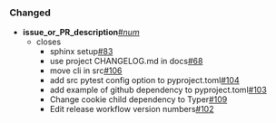 <!--
A new scriv changelog fragment.

Uncomment the section that is right (remove the HTML comment wrapper).

pull request link [#_num_](https://github.com/DonalChilde/cookiecutter-python-base/pull/_num_)
issue link [#_num_](https://github.com/DonalChilde/cookiecutter-python-base/issues/_num_)
-->

<!--

### Removed

- __issue_or_PR_description__[#_num_](https://github.com/DonalChilde/cookiecutter-python-base/pull/_num_)
  - closes
    - __desc__[#_num_](https://github.com/DonalChilde/cookiecutter-python-base/issues/_num_)

-->
<!--

### Added

- __issue_or_PR_description__[#_num_](https://github.com/DonalChilde/cookiecutter-python-base/pull/_num_)
  - closes
    - __desc__[#_num_](https://github.com/DonalChilde/cookiecutter-python-base/issues/_num_)

-->

### Changed

- __issue_or_PR_description__[#_num_](https://github.com/DonalChilde/cookiecutter-python-base/pull/_num_)
  - closes
    - sphinx setup[#83](https://github.com/DonalChilde/cookiecutter-python-base/issues/83)
    - use project CHANGELOG.md in docs[#68](https://github.com/DonalChilde/cookiecutter-python-base/issues/68)
    - move cli in src[#106](https://github.com/DonalChilde/cookiecutter-python-base/issues/106)
    - add src pytest config option to pyproject.toml[#104](https://github.com/DonalChilde/cookiecutter-python-base/issues/104)
    - add example of github dependency to pyproject.toml[#103](https://github.com/DonalChilde/cookiecutter-python-base/issues/103)
    - Change cookie child dependency to Typer[#109](https://github.com/DonalChilde/cookiecutter-python-base/issues/109)
    - Edit release workflow version numbers[#102](https://github.com/DonalChilde/cookiecutter-python-base/issues/102)

<!--

### Deprecated

- __issue_or_PR_description__[#_num_](https://github.com/DonalChilde/cookiecutter-python-base/pull/_num_)
  - closes
    - __desc__[#_num_](https://github.com/DonalChilde/cookiecutter-python-base/issues/_num_)

-->
<!--

### Fixed

- __issue_or_PR_description__[#_num_](https://github.com/DonalChilde/cookiecutter-python-base/pull/_num_)
  - closes
    - __desc__[#_num_](https://github.com/DonalChilde/cookiecutter-python-base/issues/_num_)

-->
<!--

### Security

- __issue_or_PR_description__[#_num_](https://github.com/DonalChilde/cookiecutter-python-base/pull/_num_)
  - closes
    - __desc__[#_num_](https://github.com/DonalChilde/cookiecutter-python-base/issues/_num_)

-->
